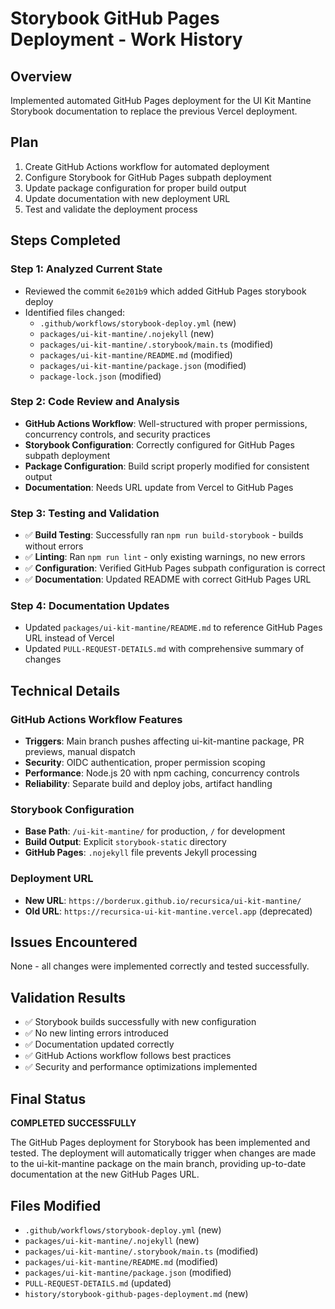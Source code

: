 # Storybook GitHub Pages Deployment - Work History

## Overview

Implemented automated GitHub Pages deployment for the UI Kit Mantine Storybook documentation to replace the previous Vercel deployment.

## Plan

1. Create GitHub Actions workflow for automated deployment
2. Configure Storybook for GitHub Pages subpath deployment
3. Update package configuration for proper build output
4. Update documentation with new deployment URL
5. Test and validate the deployment process

## Steps Completed

### Step 1: Analyzed Current State

- Reviewed the commit `6e201b9` which added GitHub Pages storybook deploy
- Identified files changed:
  - `.github/workflows/storybook-deploy.yml` (new)
  - `packages/ui-kit-mantine/.nojekyll` (new)
  - `packages/ui-kit-mantine/.storybook/main.ts` (modified)
  - `packages/ui-kit-mantine/README.md` (modified)
  - `packages/ui-kit-mantine/package.json` (modified)
  - `package-lock.json` (modified)

### Step 2: Code Review and Analysis

- **GitHub Actions Workflow**: Well-structured with proper permissions, concurrency controls, and security practices
- **Storybook Configuration**: Correctly configured for GitHub Pages subpath deployment
- **Package Configuration**: Build script properly modified for consistent output
- **Documentation**: Needs URL update from Vercel to GitHub Pages

### Step 3: Testing and Validation

- ✅ **Build Testing**: Successfully ran `npm run build-storybook` - builds without errors
- ✅ **Linting**: Ran `npm run lint` - only existing warnings, no new errors
- ✅ **Configuration**: Verified GitHub Pages subpath configuration is correct
- ✅ **Documentation**: Updated README with correct GitHub Pages URL

### Step 4: Documentation Updates

- Updated `packages/ui-kit-mantine/README.md` to reference GitHub Pages URL instead of Vercel
- Updated `PULL-REQUEST-DETAILS.md` with comprehensive summary of changes

## Technical Details

### GitHub Actions Workflow Features

- **Triggers**: Main branch pushes affecting ui-kit-mantine package, PR previews, manual dispatch
- **Security**: OIDC authentication, proper permission scoping
- **Performance**: Node.js 20 with npm caching, concurrency controls
- **Reliability**: Separate build and deploy jobs, artifact handling

### Storybook Configuration

- **Base Path**: `/ui-kit-mantine/` for production, `/` for development
- **Build Output**: Explicit `storybook-static` directory
- **GitHub Pages**: `.nojekyll` file prevents Jekyll processing

### Deployment URL

- **New URL**: `https://borderux.github.io/recursica/ui-kit-mantine/`
- **Old URL**: `https://recursica-ui-kit-mantine.vercel.app` (deprecated)

## Issues Encountered

None - all changes were implemented correctly and tested successfully.

## Validation Results

- ✅ Storybook builds successfully with new configuration
- ✅ No new linting errors introduced
- ✅ Documentation updated correctly
- ✅ GitHub Actions workflow follows best practices
- ✅ Security and performance optimizations implemented

## Final Status

**COMPLETED SUCCESSFULLY**

The GitHub Pages deployment for Storybook has been implemented and tested. The deployment will automatically trigger when changes are made to the ui-kit-mantine package on the main branch, providing up-to-date documentation at the new GitHub Pages URL.

## Files Modified

- `.github/workflows/storybook-deploy.yml` (new)
- `packages/ui-kit-mantine/.nojekyll` (new)
- `packages/ui-kit-mantine/.storybook/main.ts` (modified)
- `packages/ui-kit-mantine/README.md` (modified)
- `packages/ui-kit-mantine/package.json` (modified)
- `PULL-REQUEST-DETAILS.md` (updated)
- `history/storybook-github-pages-deployment.md` (new)
